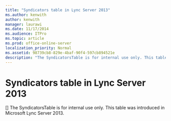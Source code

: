 ```yaml
---
title: "Syndicators table in Lync Server 2013"
ms.author: kenwith
author: kenwith
manager: laurawi
ms.date: 11/17/2014
ms.audience: ITPro
ms.topic: article
ms.prod: office-online-server
localization_priority: Normal
ms.assetid: 98739cb8-829e-4baf-90f4-597cb894521e
description: "The SyndicatorsTable is for internal use only. This table was introduced in Microsoft Lync Server 2013."
---
```


# Syndicators table in Lync Server 2013
[]
The SyndicatorsTable is for internal use only. This table was introduced in Microsoft Lync Server 2013.
  

